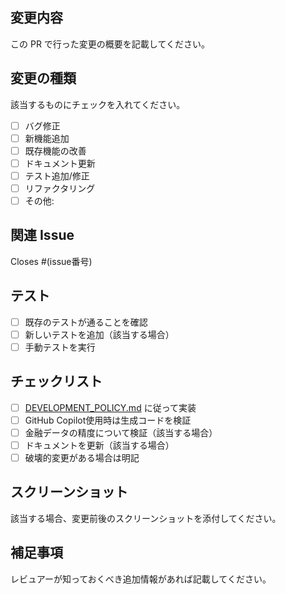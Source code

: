 ## 変更内容
この PR で行った変更の概要を記載してください。

## 変更の種類
該当するものにチェックを入れてください。
- [ ] バグ修正
- [ ] 新機能追加
- [ ] 既存機能の改善
- [ ] ドキュメント更新
- [ ] テスト追加/修正
- [ ] リファクタリング
- [ ] その他: 

## 関連 Issue
Closes #(issue番号)

## テスト
- [ ] 既存のテストが通ることを確認
- [ ] 新しいテストを追加（該当する場合）
- [ ] 手動テストを実行

## チェックリスト
- [ ] [DEVELOPMENT_POLICY.md](../DEVELOPMENT_POLICY.md) に従って実装
- [ ] GitHub Copilot使用時は生成コードを検証
- [ ] 金融データの精度について検証（該当する場合）
- [ ] ドキュメントを更新（該当する場合）
- [ ] 破壊的変更がある場合は明記

## スクリーンショット
該当する場合、変更前後のスクリーンショットを添付してください。

## 補足事項
レビュアーが知っておくべき追加情報があれば記載してください。
